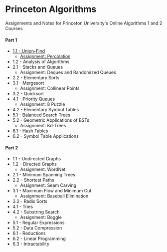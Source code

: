 # Princeton Algorithms

Assignments and Notes for Princeton University's Online Algorithms 1 and 2 Courses

#### Part 1
- [1.1 - Union-Find](https://github.com/Joon7891/Princeton-Algorithms/tree/master/Part%201%20-%20Week%201/Union-Find)
    - [Assignment: Percolation](https://github.com/Joon7891/Princeton-Algorithms/tree/master/Part%201%20-%20Week%201/Assignment%20-%20Percolation)
- 1.2 - Analysis of Algorithms
- 2.1 - Stacks and Queues
    - Assignment: Deques and Randomized Queues
- 2.2 - Elementary Sorts
- 3.1 - Mergesort
    - Assignment: Collinear Points
- 3.2 - Quicksort
- 4.1 - Priority Queues
    - Assignment: 8 Puzzle
- 4.2 - Elementary Symbol Tables
- 5.1 - Balanced Search Trees
- 5.2 - Geometric Applications of BSTs
    - Assignment: Kd-Trees
- 6.1 - Hash Tables
- 6.2 - Symbol Table Applications

#### Part 2
- 1.1 - Undirected Graphs
- 1.2 - Directed Graphs
    - Assignment: WordNet
- 2.1 - Minimum Spanning Trees
- 2.2 - Shortest Paths
    - Assignment: Seam Carving
- 3.1 - Maximum Flow and Minimum Cut
    - Assignment: Baseball Elimination
- 3.2 - Radix Sorts
- 4.1 - Tries
- 4.2 - Substring Search
    - Assignment: Boggle
- 5.1 - Regular Expressions
- 5.2 - Data Compression
- 6.1 - Reductions
- 6.2 - Linear Programming
- 6.3 - Intractability
